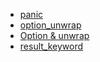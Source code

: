 - [panic](panic/README.md)
- [option_unwrap](option_unwrap/README.md)
- [Option & unwrap](Option%20&%20unwrap/README.md)
- [result_keyword](result_keyword/README.md)